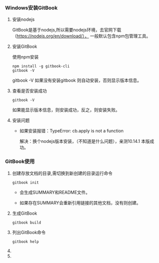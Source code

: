 ### Windows安装GitBook

1. 安装nodejs

   GitBook是基于nodejs,所以需要nodejs环境，去官网下载（https://nodejs.org/en/download/），  一般默认包含npm包管理工具。

   

2. 安装GitBook

   使用npm安装

   ```` shell
   npm install -g gitbook-cli 
   gitbook -V 
   
   ````
   
   gitbook -V 如果没有安装gitbook 则自动安装，否则显示版本信息。
   
3. 查看是否安装成功

   ````
   gitbook -V
   ````

   如果能显示版本信息，则安装成功，反之，则安装失败。

4. 安装问题

   * 如果安装报错：TypeError: cb.apply is not a function

     解决：换个nodejs版本安装，（不知道是什么问题），亲测10.14.1 本版成功。



###  GitBook使用

1. 创建存放文档的目录,需切换到新创建的目录运行命令

   

   ```` shell
   gitbook init
   ````

   * 会生成SUMMARY和README文件。

   * 如果存在SUMMARY会重新引用链接的其他文档，没有则创建。

     

2. 生成GitBook

   `gitbook build`

3. 列出GitBook命令

   `gitbook help`

4. 

5. 
